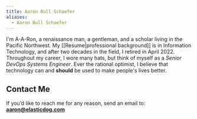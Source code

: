 ```yaml
---
title: Aaron Bull Schaefer
aliases:
  - Aaron Bull Schaefer
---
```

I'm A-A-Ron, a renaissance man, a gentleman, and a scholar living in the Pacific Northwest. My [[Resume|professional background]] is in Information Technology, and after two decades in the field, I retired in April 2022. Throughout my career, I wore many hats, but think of myself as a _Senior DevOps Systems Engineer_. Ever the rational optimist, I believe that technology can and **should** be used to make people's lives better.

## Contact Me

If you’d like to reach me for any reason, send an email to: **[aaron@elasticdog.com](mailto:aaron@elasticdog.com)**
